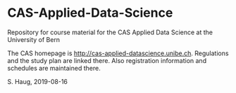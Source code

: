 # CAS-Applied-Data-Science
Repository for course material for the CAS Applied Data Science at the University of Bern

The CAS homepage is http://cas-applied-datascience.unibe.ch. Regulations and the study plan are linked there. Also registration information and schedules are maintained there. 

S. Haug, 2019-08-16
